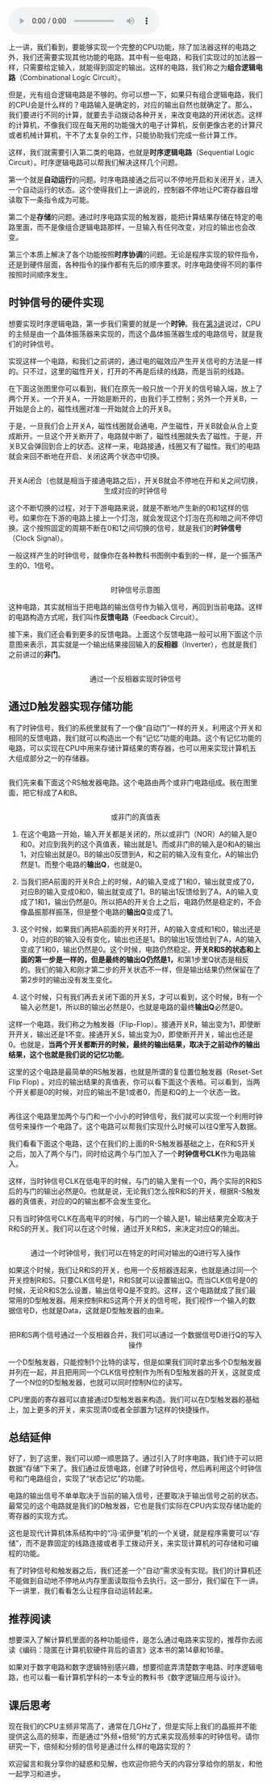<audio title="18 _ 建立数据通路（中）：指令+运算=CPU" src="https://static001.geekbang.org/resource/audio/15/48/15cd5a49c4bc40891fcfc233e8035548.mp3" controls="controls"></audio> 
<p>上一讲，我们看到，要能够实现一个完整的CPU功能，除了加法器这样的电路之外，我们还需要实现其他功能的电路。其中有一些电路，和我们实现过的加法器一样，只需要给定输入，就能得到固定的输出。这样的电路，我们称之为<strong>组合逻辑电路</strong>（Combinational Logic Circuit）。</p><p>但是，光有组合逻辑电路是不够的。你可以想一下，如果只有组合逻辑电路，我们的CPU会是什么样的？电路输入是确定的，对应的输出自然也就确定了。那么，我们要进行不同的计算，就要去手动拨动各种开关，来改变电路的开闭状态。这样的计算机，不像我们现在每天用的功能强大的电子计算机，反倒更像古老的计算尺或者机械计算机，干不了太复杂的工作，只能协助我们完成一些计算工作。</p><p>这样，我们就需要引入第二类的电路，也就是<strong>时序逻辑电路</strong>（Sequential Logic Circuit）。时序逻辑电路可以帮我们解决这样几个问题。</p><p>第一个就是<strong>自动运行</strong>的问题。时序电路接通之后可以不停地开启和关闭开关，进入一个自动运行的状态。这个使得我们上一讲说的，控制器不停地让PC寄存器自增读取下一条指令成为可能。</p><p>第二个是<strong>存储</strong>的问题。通过时序电路实现的触发器，能把计算结果存储在特定的电路里面，而不是像组合逻辑电路那样，一旦输入有任何改变，对应的输出也会改变。</p><!-- [[[read_end]]] --><p>第三个本质上解决了各个功能按照<strong>时序协调</strong>的问题。无论是程序实现的软件指令，还是到硬件层面，各种指令的操作都有先后的顺序要求。时序电路使得不同的事件按照时间顺序发生。</p><h2>时钟信号的硬件实现</h2><p>想要实现时序逻辑电路，第一步我们需要的就是一个<strong>时钟</strong>。我在<a href="https://time.geekbang.org/column/article/92215">第3讲</a>说过，CPU的主频是由一个晶体振荡器来实现的，而这个晶体振荡器生成的电路信号，就是我们的时钟信号。</p><p>实现这样一个电路，和我们之前讲的，通过电的磁效应产生开关信号的方法是一样的。只不过，这里的磁性开关，打开的不再是后续的线路，而是当前的线路。</p><p>在下面这张图里你可以看到，我们在原先一般只放一个开关的信号输入端，放上了两个开关。一个开关A，一开始是断开的，由我们手工控制；另外一个开关B，一开始是合上的，磁性线圈对准一开始就合上的开关B。</p><p>于是，一旦我们合上开关A，磁性线圈就会通电，产生磁性，开关B就会从合上变成断开。一旦这个开关断开了，电路就中断了，磁性线圈就失去了磁性。于是，开关B又会弹回到合上的状态。这样一来，电路接通，线圈又有了磁性。我们的电路就会来回不断地在开启、关闭这两个状态中切换。</p><p><img src="https://static001.geekbang.org/resource/image/57/c0/57684c12e7bf8ef429220405b0e3bdc0.jpeg?wh=2602*2065" alt=""></p><center><span class="reference">开关A闭合（也就是相当于接通电路之后），开关B就会不停地在开和关之间切换，生成对应的时钟信号</span></center><p>这个不断切换的过程，对于下游电路来说，就是不断地产生新的0和1这样的信号。如果你在下游的电路上接上一个灯泡，就会发现这个灯泡在亮和暗之间不停切换。这个按照固定的周期不断在0和1之间切换的信号，就是我们的<strong>时钟信号</strong>（Clock Signal）。</p><p>一般这样产生的时钟信号，就像你在各种教科书图例中看到的一样，是一个振荡产生的0、1信号。</p><p><img src="https://static001.geekbang.org/resource/image/6d/93/6dd534a167513c865dfe1921ebb6ae93.jpeg?wh=3322*1135" alt=""></p><center><span class="reference">时钟信号示意图</span></center><p>这种电路，其实就相当于把电路的输出信号作为输入信号，再回到当前电路。这样的电路构造方式呢，我们叫作<strong>反馈电路</strong>（Feedback Circuit）。</p><p>接下来，我们还会看到更多的反馈电路。上面这个反馈电路一般可以用下面这个示意图来表示，其实就是一个输出结果接回输入的<strong>反相器</strong>（Inverter），也就是我们之前讲过的<strong>非门</strong>。</p><p><img src="https://static001.geekbang.org/resource/image/d2/ca/d205493f6ff1aeba7a849575285bbeca.jpg?wh=2552*934" alt=""></p><center><span class="reference">通过一个反相器实现时钟信号</span></center><h2>通过D触发器实现存储功能</h2><p>有了时钟信号，我们的系统里就有了一个像“自动门”一样的开关。利用这个开关和相同的反馈电路，我们就可以构造出一个有“记忆”功能的电路。这个有记忆功能的电路，可以实现在CPU中用来存储计算结果的寄存器，也可以用来实现计算机五大组成部分之一的存储器。</p><p><img src="https://static001.geekbang.org/resource/image/dc/de/dc6dcce612b2fd51939d7ec44b3fe1de.jpeg?wh=3502*1135" alt=""></p><p>我们先来看下面这个RS触发器电路。这个电路由两个或非门电路组成。我在图里面，把它标成了A和B。</p><p><img src="https://static001.geekbang.org/resource/image/7d/a9/7dd38282b8862cb6541ee82e76e1e0a9.jpg?wh=1523*427" alt=""></p><center><span class="reference">或非门的真值表</span></center><ol>
<li>
<p>在这个电路一开始，输入开关都是关闭的，所以或非门（NOR）A的输入是0和0。对应到我列的这个真值表，输出就是1。而或非门B的输入是0和A的输出1，对应输出就是0。B的输出0反馈到A，和之前的输入没有变化，A的输出仍然是1。而整个电路的<strong>输出Q</strong>，也就是0。</p>
</li>
<li>
<p>当我们把A前面的开关R合上的时候，A的输入变成了1和0，输出就变成了0，对应B的输入变成0和0，输出就变成了1。B的输出1反馈给到了A，A的输入变成了1和1，输出仍然是0。所以把A的开关合上之后，电路仍然是稳定的，不会像晶振那样振荡，但是整个电路的<strong>输出Q</strong>变成了1。</p>
</li>
<li>
<p>这个时候，如果我们再把A前面的开关R打开，A的输入变成和1和0，输出还是0，对应的B的输入没有变化，输出也还是1。B的输出1反馈给到了A，A的输入变成了1和0，输出仍然是0。这个时候，电路仍然稳定。<strong>开关R和S的状态和上面的第一步是一样的，但是最终的输出Q仍然是1，</strong>和第1步里Q状态是相反的。我们的输入和刚才第二步的开关状态不一样，但是输出结果仍然保留在了第2步时的输出没有发生变化。</p>
</li>
<li>
<p>这个时候，只有我们再去关闭下面的开关S，才可以看到，这个时候，B有一个输入必然是1，所以B的输出必然是0，也就是电路的最终<strong>输出Q</strong>必然是0。</p>
</li>
</ol><p>这样一个电路，我们称之为触发器（Flip-Flop）。接通开关R，输出变为1，即使断开开关，输出还是1不变。接通开关S，输出变为0，即使断开开关，输出也还是0。也就是，<strong>当两个开关都断开的时候，最终的输出结果，取决于之前动作的输出结果，这个也就是我们说的记忆功能</strong>。</p><p>这里的这个电路是最简单的RS触发器，也就是所谓的复位置位触发器（Reset-Set Flip Flop) 。对应的输出结果的真值表，你可以看下面这个表格。可以看到，当两个开关都是0的时候，对应的输出不是1或者0，而是和Q的上一个状态一致。</p><p><img src="https://static001.geekbang.org/resource/image/f6/97/f616e82be0ea0bbcbc8f1e091f53b497.jpg?wh=1284x1284" alt=""></p><p>再往这个电路里加两个与门和一个小小的时钟信号，我们就可以实现一个利用时钟信号来操作一个电路了。这个电路可以帮我们实现什么时候可以往Q里写入数据。</p><p>我们看看下面这个电路，这个在我们的上面的R-S触发器基础之上，在R和S开关之后，加入了两个与门，同时给这两个与门加入了一个<strong>时钟信号CLK</strong>作为电路输入。</p><p>这样，当时钟信号CLK在低电平的时候，与门的输入里有一个0，两个实际的R和S后的与门的输出必然是0。也就是说，无论我们怎么按R和S的开关，根据R-S触发器的真值表，对应的Q的输出都不会发生变化。</p><p>只有当时钟信号CLK在高电平的时候，与门的一个输入是1，输出结果完全取决于R和S的开关。我们可以在这个时候，通过开关R和S，来决定对应Q的输出。</p><p><img src="https://static001.geekbang.org/resource/image/9e/d8/9e9bc411aa8c7bf2f080f306a0fb8bd8.jpeg?wh=2642*1175" alt=""></p><center><span class="reference">通过一个时钟信号，我们可以在特定的时间对输出的Q进行写入操作</span></center><p>如果这个时候，我们让R和S的开关，也用一个反相器连起来，也就是通过同一个开关控制R和S。只要CLK信号是1，R和S就可以设置输出Q。而当CLK信号是0的时候，无论R和S怎么设置，输出信号Q是不变的。这样，这个电路就成了我们最常用的D型触发器。用来控制R和S这两个开关的信号呢，我们视作一个输入的数据信号D，也就是Data，这就是D型触发器的由来。</p><p><img src="https://static001.geekbang.org/resource/image/d7/bb/d749acce21756d89c35ee19545cfebbb.jpeg?wh=2522*1445" alt=""></p><center><span class="reference">把R和S两个信号通过一个反相器合并，我们可以通过一个数据信号D进行Q的写入操作</span></center><p>一个D型触发器，只能控制1个比特的读写，但是如果我们同时拿出多个D型触发器并列在一起，并且把用同一个CLK信号控制作为所有D型触发器的开关，这就变成了一个N位的D型触发器，也就可以同时控制N位的读写。</p><p>CPU里面的寄存器可以直接通过D型触发器来构造。我们可以在D型触发器的基础上，加上更多的开关，来实现清0或者全部置为1这样的快捷操作。</p><h2>总结延伸</h2><p>好了，到了这里，我们可以顺一顺思路了。通过引入了时序电路，我们终于可以把数据“存储”下来了。我们通过反馈电路，创建了时钟信号，然后再利用这个时钟信号和门电路组合，实现了“状态记忆”的功能。</p><p>电路的输出信号不单单取决于当前的输入信号，还要取决于输出信号之前的状态。最常见的这个电路就是我们的D触发器，它也是我们实际在CPU内实现存储功能的寄存器的实现方式。</p><p>这也是现代计算机体系结构中的“冯·诺伊曼”机的一个关键，就是程序需要可以“存储”，而不是靠固定的线路连接或者手工拨动开关，来实现计算机的可存储和可编程的功能。</p><p>有了时钟信号和触发器之后，我们还差一个“自动”需求没有实现。我们的计算机还不能做到自动地不停地从内存里面读取指令去执行。这一部分，我们留在下一讲。下一讲里，我们看看怎么让程序自动运转起来。</p><h2>推荐阅读</h2><p>想要深入了解计算机里面的各种功能组件，是怎么通过电路来实现的，推荐你去阅读《编码：隐匿在计算机软硬件背后的语言》这本书的第14章和16章。</p><p>如果对于数字电路和数字逻辑特别感兴趣，想要彻底弄清楚数字电路、时序逻辑电路，也可以看一看计算机学科的一本专业的教科书《数字逻辑应用与设计》。</p><h2>课后思考</h2><p>现在我们的CPU主频非常高了，通常在几GHz了，但是实际上我们的晶振并不能提供这么高的频率，而是通过“外频+倍频“的方式来实现高频率的时钟信号。请你研究一下，倍频和分频的信号是通过什么样的电路实现的？</p><p>欢迎留言和我分享你的疑惑和见解，也欢迎你把今天的内容分享给你的朋友，和他一起学习和进步。</p>